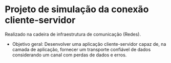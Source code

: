 # Projeto de simulação da conexão cliente-servidor
Realizado na cadeira de infraestrutura de comunicação (Redes).
- Objetivo geral: Desenvolver uma aplicação cliente-servidor capaz de, na camada de
aplicação, fornecer um transporte confiável de dados considerando um canal com
perdas de dados e erros.
